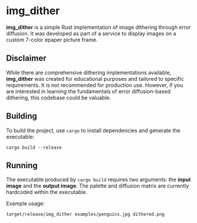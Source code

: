 # img_dither

**img_dither** is a simple Rust implementation of image dithering through error diffusion. It was developed as part of a service to display images on a custom 7-color epaper picture frame.

## Disclaimer
While there are comprehensive dithering implementations available, **img_dither** was created for educational purposes and tailored to specific requirements. It is not recommended for production use. However, if you are interested in learning the fundamentals of error diffusion-based dithering, this codebase could be valuable.

## Building

To build the project, use `cargo` to install dependencies and generate the executable:

```shell
cargo build --release
```

## Running

The executable produced by `cargo build` requires two arguments: the **input image** and the **output image**. The palette and diffusion matrix are currently hardcoded within the executable.

Example usage:

```shell
target/release/img_dither examples/penguins.jpg dithered.png
```
